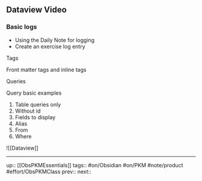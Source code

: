 ## Dataview Video

### Basic logs
- Using the Daily Note for logging
- Create an exercise log entry

Tags

Front matter tags and inline tags


Queries 

Query basic examples
1. Table queries only
2. Without id
3. Fields to display
4. Alias
5. From
6. Where


![[Dataview]]

---
up:: [[ObsPKMEssentials]]
tags:: #on/Obsidian #on/PKM  #note/product #effort/ObsPKMClass 
prev:: 
next:: 